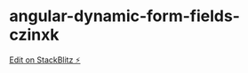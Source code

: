 # angular-dynamic-form-fields-czinxk

[Edit on StackBlitz ⚡️](https://stackblitz.com/edit/angular-dynamic-form-fields-czinxk)